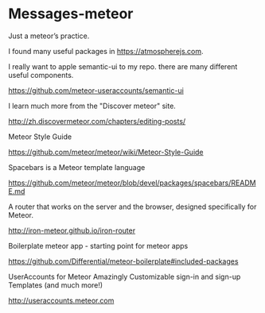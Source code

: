 # Messages-meteor
Just a meteor’s practice.

I found many useful packages in https://atmospherejs.com.

I really want to apple semantic-ui to my repo. there are many different useful components.

https://github.com/meteor-useraccounts/semantic-ui

I learn much more from the "Discover meteor" site.

http://zh.discovermeteor.com/chapters/editing-posts/

Meteor Style Guide

https://github.com/meteor/meteor/wiki/Meteor-Style-Guide

Spacebars is a Meteor template language

https://github.com/meteor/meteor/blob/devel/packages/spacebars/README.md

A router that works on the server and the browser, designed specifically for Meteor.

http://iron-meteor.github.io/iron-router

Boilerplate meteor app - starting point for meteor apps

https://github.com/Differential/meteor-boilerplate#included-packages

UserAccounts for Meteor
Amazingly Customizable sign-in and sign-up Templates (and much more!)

http://useraccounts.meteor.com

